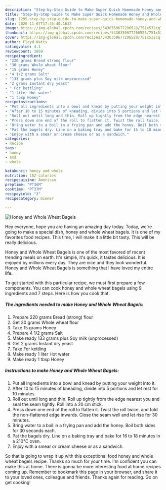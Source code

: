 ```yaml
---
description: "Step-by-Step Guide to Make Super Quick Homemade Honey and Whole Wheat Bagels"
title: "Step-by-Step Guide to Make Super Quick Homemade Honey and Whole Wheat Bagels"
slug: 1299-step-by-step-guide-to-make-super-quick-homemade-honey-and-whole-wheat-bagels
date: 2020-11-07T17:45:40.163Z
image: https://img-global.cpcdn.com/recipes/5430359677206528/751x532cq70/honey-and-whole-wheat-bagels-recipe-main-photo.jpg
thumbnail: https://img-global.cpcdn.com/recipes/5430359677206528/751x532cq70/honey-and-whole-wheat-bagels-recipe-main-photo.jpg
cover: https://img-global.cpcdn.com/recipes/5430359677206528/751x532cq70/honey-and-whole-wheat-bagels-recipe-main-photo.jpg
author: Floyd Watts
ratingvalue: 4.1
reviewcount: 1869
recipeingredient:
- "220 grams Bread strong flour"
- "30 grams Whole wheat flour"
- "15 grams Honey"
- "4 1/2 grams Salt"
- "133 grams plus Soy milk unprocessed"
- "2 grams Instant dry yeast"
- " For kettling"
- "1 liter Hot water"
- "1 tbsp Honey"
recipeinstructions:
- "Put all ingredients into a bowl and knead by putting your weight into it."
- "After 10 to 15 minutes of kneading, divide into 5 portions and let rest for 10 minutes."
- "Roll out until long and thin. Roll up tightly from the edge nearest you and seal the seam tightly. Roll into a 20 cm stick."
- "Press down one end of the roll to flatten it. Twist the roll twice, and fold the non-flattened edge inwards. Close the seam well and let rise for 30 minutes."
- "Bring water to a boil in a frying pan and add the honey. Boil both sides for 30 seconds each."
- "Pat the bagels dry. Line on a baking tray and bake for 16 to 18 minutes in a 210℃ oven."
- "Enjoy with a smear or cream cheese or as a sandwich."
categories:
- Recipe
tags:
- honey
- and
- whole

katakunci: honey and whole 
nutrition: 152 calories
recipecuisine: American
preptime: "PT36M"
cooktime: "PT37M"
recipeyield: "3"
recipecategory: Dinner

---
```



![Honey and Whole Wheat Bagels](https://img-global.cpcdn.com/recipes/5430359677206528/751x532cq70/honey-and-whole-wheat-bagels-recipe-main-photo.jpg)

Hey everyone, hope you are having an amazing day today. Today, we're going to make a special dish, honey and whole wheat bagels. It is one of my favorites food recipes. This time, I will make it a little bit tasty. This will be really delicious.



Honey and Whole Wheat Bagels is one of the most favored of recent trending meals on earth. It's simple, it's quick, it tastes delicious. It is enjoyed by millions every day. They are nice and they look wonderful. Honey and Whole Wheat Bagels is something that I have loved my entire life.


To get started with this particular recipe, we must first prepare a few components. You can cook honey and whole wheat bagels using 9 ingredients and 7 steps. Here is how you cook that.

<!--inarticleads1-->

##### The ingredients needed to make Honey and Whole Wheat Bagels:

1. Prepare 220 grams Bread (strong) flour
1. Get 30 grams Whole wheat flour
1. Take 15 grams Honey
1. Prepare 4 1/2 grams Salt
1. Make ready 133 grams plus Soy milk (unprocessed)
1. Get 2 grams Instant dry yeast
1. Take  For kettling
1. Make ready 1 liter Hot water
1. Make ready 1 tbsp Honey




<!--inarticleads2-->

##### Instructions to make Honey and Whole Wheat Bagels:

1. Put all ingredients into a bowl and knead by putting your weight into it.
1. After 10 to 15 minutes of kneading, divide into 5 portions and let rest for 10 minutes.
1. Roll out until long and thin. Roll up tightly from the edge nearest you and seal the seam tightly. Roll into a 20 cm stick.
1. Press down one end of the roll to flatten it. Twist the roll twice, and fold the non-flattened edge inwards. Close the seam well and let rise for 30 minutes.
1. Bring water to a boil in a frying pan and add the honey. Boil both sides for 30 seconds each.
1. Pat the bagels dry. Line on a baking tray and bake for 16 to 18 minutes in a 210℃ oven.
1. Enjoy with a smear or cream cheese or as a sandwich.




So that is going to wrap it up with this exceptional food honey and whole wheat bagels recipe. Thanks so much for your time. I'm confident you can make this at home. There is gonna be more interesting food at home recipes coming up. Remember to bookmark this page in your browser, and share it to your loved ones, colleague and friends. Thanks again for reading. Go on get cooking!
